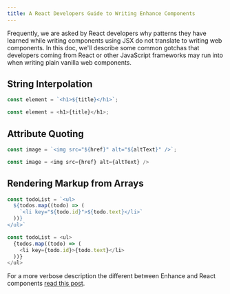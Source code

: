 ```yaml
---
title: A React Developers Guide to Writing Enhance Components
---
```


Frequently, we are asked by React developers why patterns they have learned while writing components using JSX do not translate to writing web components. In this doc, we'll describe some common gotchas that developers coming from React or other JavaScript frameworks may run into when writing plain vanilla web components.

## String Interpolation

<code-compare>

<doc-code filename="JavaScript">

```javascript
const element = `<h1>${title}</h1>`;
```

</doc-code>


<doc-code filename="React">

```javascript
const element = <h1>{title}</h1>;
```

</doc-code>

</code-compare>

## Attribute Quoting

<code-compare>

<doc-code filename="JavaScript">

```javascript
const image = `<img src="${href}" alt="${altText}" />`;
```

</doc-code>


<doc-code filename="React">

```javascript
const image = <img src={href} alt={altText} />
```

</doc-code>

</code-compare>

## Rendering Markup from Arrays

<code-compare>

<doc-code filename="JavaScript">

```javascript
const todoList = `<ul>
  ${todos.map((todo) => (
    `<li key="${todo.id}">${todo.text}</li>`
  ))}
</ul>`
```

</doc-code>


<doc-code filename="React">

```javascript
const todoList = <ul>
  {todos.map((todo) => (
    <li key={todo.id}>{todo.text}</li>
  ))}
</ul>
```

</doc-code>

</code-compare>

For a more verbose description the different between Enhance and React components [read this post](https://begin.com/blog/posts/2024-03-08-a-react-developers-guide-to-writing-enhance-components).
